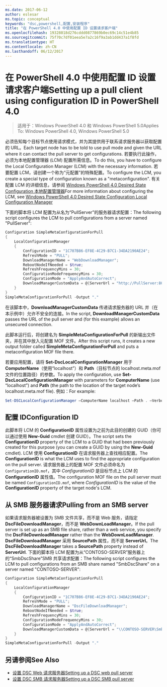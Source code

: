 ```yaml
---
ms.date: 2017-06-12
author: eslesar
ms.topic: conceptual
keywords: "dsc,powershell,配置,安装程序"
title: "在 PowerShell 4.0 中使用配置 ID 设置请求客户端"
ms.openlocfilehash: 19328018d276cddd0877869b0ec69c14c51e4b85
ms.sourcegitcommit: 75f70c7df01eea5e7a2c16f9a3ab1dd437a1f8fd
ms.translationtype: HT
ms.contentlocale: zh-CN
ms.lasthandoff: 06/12/2017
---
```

# <a name="setting-up-a-pull-client-using-configuration-id-in-powershell-40"></a><span data-ttu-id="00d0e-103">在 PowerShell 4.0 中使用配置 ID 设置请求客户端</span><span class="sxs-lookup"><span data-stu-id="00d0e-103">Setting up a pull client using configuration ID in PowerShell 4.0</span></span>

><span data-ttu-id="00d0e-104">适用于：Windows PowerShell 4.0 和 Windows PowerShell 5.0</span><span class="sxs-lookup"><span data-stu-id="00d0e-104">Applies To: Windows PowerShell 4.0, Windows PowerShell 5.0</span></span>

<span data-ttu-id="00d0e-105">必须告知每个目标节点使用请求模式，并为其提供用于联系请求服务器以获取配置的 URL。</span><span class="sxs-lookup"><span data-stu-id="00d0e-105">Each target node has to be told to use pull mode and given the URL where it can contact the pull server to get configurations.</span></span> <span data-ttu-id="00d0e-106">若要执行此操作，必须为本地配置管理器 (LCM) 配置所需信息。</span><span class="sxs-lookup"><span data-stu-id="00d0e-106">To do this, you have to configure the Local Configuration Manager (LCM) with the necessary information.</span></span> <span data-ttu-id="00d0e-107">若要配置 LCM，请创建一个称为“元配置”的特殊配置。</span><span class="sxs-lookup"><span data-stu-id="00d0e-107">To configure the LCM, you create a special type of configuration known as a "metaconfiguration".</span></span> <span data-ttu-id="00d0e-108">有关配置 LCM 的详细信息，请参阅 [Windows PowerShell 4.0 Desired State Configuration 本地配置管理器](metaConfig4.md)</span><span class="sxs-lookup"><span data-stu-id="00d0e-108">For more information about configuring the LCM, see [Windows PowerShell 4.0 Desired State Configuration Local Configuration Manager](metaConfig4.md)</span></span>

<span data-ttu-id="00d0e-109">下面的脚本将 LCM 配置为从名为“PullServer”的服务器请求配置：</span><span class="sxs-lookup"><span data-stu-id="00d0e-109">The following script configures the LCM to pull configurations from a server named "PullServer":</span></span>

```powershell
Configuration SimpleMetaConfigurationForPull 
{ 
    LocalConfigurationManager 
    { 
        ConfigurationID = "1C707B86-EF8E-4C29-B7C1-34DA2190AE24";
        RefreshMode = "PULL";
        DownloadManagerName = "WebDownloadManager";
        RebootNodeIfNeeded = $true;
        RefreshFrequencyMins = 30;
        ConfigurationModeFrequencyMins = 30; 
        ConfigurationMode = "ApplyAndAutoCorrect";
        DownloadManagerCustomData = @{ServerUrl = "http://PullServer:8080/PSDSCPullServer/PSDSCPullServer.svc"; AllowUnsecureConnection = “TRUE”}
    } 
} 
SimpleMetaConfigurationForPull -Output "."
```

<span data-ttu-id="00d0e-110">在该脚本中，**DownloadManagerCustomData** 传递请求服务器的 URL 并（在本示例中）允许不安全的连接。</span><span class="sxs-lookup"><span data-stu-id="00d0e-110">In the script, **DownloadManagerCustomData** passes the URL of the pull server and (for this example) allows an unsecured connection.</span></span> 

<span data-ttu-id="00d0e-111">此脚本运行后，将创建名为 **SimpleMetaConfigurationForPull** 的新输出文件夹，并在其中放入元配置 MOF 文件。</span><span class="sxs-lookup"><span data-stu-id="00d0e-111">After this script runs, it creates a new output folder called **SimpleMetaConfigurationForPull** and puts a metaconfiguration MOF file there.</span></span>

<span data-ttu-id="00d0e-112">若要应用配置，请将 **Set-DscLocalConfigurationManager** 用于 **ComputerName**（使用“localhost”）和 **Path**（目标节点的 localhost.meta.mof 文件的位置路径）的参数。</span><span class="sxs-lookup"><span data-stu-id="00d0e-112">To apply the configuration, use **Set-DscLocalConfigurationManager** with parameters for **ComputerName** (use “localhost”) and **Path** (the path to the location of the target node’s localhost.meta.mof file).</span></span> <span data-ttu-id="00d0e-113">例如：</span><span class="sxs-lookup"><span data-stu-id="00d0e-113">For example:</span></span> 
```powershell
Set-DSCLocalConfigurationManager –ComputerName localhost –Path . –Verbose.
```

## <a name="configuration-id"></a><span data-ttu-id="00d0e-114">配置 ID</span><span class="sxs-lookup"><span data-stu-id="00d0e-114">Configuration ID</span></span>
<span data-ttu-id="00d0e-115">此脚本将 LCM 的 **ConfigurationID** 属性设置为之前为此目的创建的 GUID（你可以通过使用 **New-Guid** cmdlet 创建 GUID）。</span><span class="sxs-lookup"><span data-stu-id="00d0e-115">The script sets the **ConfigurationID** property of the LCM to a GUID that had been previously created for this purpose (you can create a GUID by using the **New-Guid** cmdlet).</span></span> <span data-ttu-id="00d0e-116">LCM 使用 **ConfigurationID** 在请求服务器上查找相应配置。</span><span class="sxs-lookup"><span data-stu-id="00d0e-116">The **ConfigurationID** is what the LCM uses to find the appropriate configuration on the pull server.</span></span> <span data-ttu-id="00d0e-117">请求服务器上的配置 MOF 文件必须命名为 `ConfigurationID.mof`，其中 *ConfigurationID* 是目标节点上 LCM 的 **ConfigurationID** 属性值。</span><span class="sxs-lookup"><span data-stu-id="00d0e-117">The configuration MOF file on the pull server must be named `ConfigurationID.mof`, where *ConfigurationID* is the value of the **ConfigurationID** property of the target node's LCM.</span></span>

## <a name="pulling-from-an-smb-server"></a><span data-ttu-id="00d0e-118">从 SMB 服务器请求</span><span class="sxs-lookup"><span data-stu-id="00d0e-118">Pulling from an SMB server</span></span>

<span data-ttu-id="00d0e-119">如果请求服务器被设置为 SMB 文件共享，而不是 Web 服务，请指定 **DscFileDownloadManager**，而不是 **WebDownLoadManager**。</span><span class="sxs-lookup"><span data-stu-id="00d0e-119">If the pull server is set up as an SMB file share, rather than a web service, you specify the **DscFileDownloadManager** rather than the **WebDownLoadManager**.</span></span>
<span data-ttu-id="00d0e-120">**DscFileDownloadManager** 采用 **SourcePath** 属性，而不是 **ServerUrl**。</span><span class="sxs-lookup"><span data-stu-id="00d0e-120">The **DscFileDownloadManager** takes a **SourcePath** property instead of **ServerUrl**.</span></span> <span data-ttu-id="00d0e-121">下面的脚本将 LCM 配置为从“CONTOSO-SERVER”服务器上的“SmbDscShare”SMB 共享请求配置：</span><span class="sxs-lookup"><span data-stu-id="00d0e-121">The following script configures the LCM to pull configurations from an SMB share named "SmbDscShare" on a server named "CONTOSO-SERVER":</span></span>

```powershell
Configuration SimpleMetaConfigurationForPull 
{ 
    LocalConfigurationManager 
    { 
        ConfigurationID = "1C707B86-EF8E-4C29-B7C1-34DA2190AE24";
        RefreshMode = "PULL";
        DownloadManagerName = "DscFileDownloadManager";
        RebootNodeIfNeeded = $true;
        RefreshFrequencyMins = 30;
        ConfigurationModeFrequencyMins = 30; 
        ConfigurationMode = "ApplyAndAutoCorrect";
        DownloadManagerCustomData = @{ServerUrl = "\\CONTOSO-SERVER\SmbDscShare"}
    } 
} 
SimpleMetaConfigurationForPull -Output "."
```

## <a name="see-also"></a><span data-ttu-id="00d0e-122">另请参阅</span><span class="sxs-lookup"><span data-stu-id="00d0e-122">See Also</span></span>

- [<span data-ttu-id="00d0e-123">设置 DSC Web 请求服务器</span><span class="sxs-lookup"><span data-stu-id="00d0e-123">Setting up a DSC web pull server</span></span>](pullServer.md)
- [<span data-ttu-id="00d0e-124">设置 DSC SMB 请求服务器</span><span class="sxs-lookup"><span data-stu-id="00d0e-124">Setting up a DSC SMB pull server</span></span>](pullServerSMB.md)

